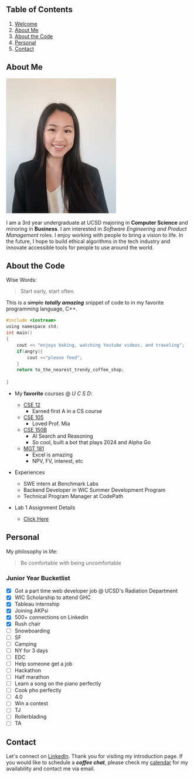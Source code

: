 ## Table of Contents
1. [Welcome](/index.md)
2. [About Me](#about-me)
3. [About the Code](#about-the-code)
4. [Personal](#personal)
5. [Contact](#contact)

## About Me
![Portrait of me](/me.png)

I am a 3rd year undergraduate at UCSD majoring in **Computer Science** and minoring in **Business**. I am interested in *Software Engineering and Product Management* roles. I enjoy working with people to bring a vision to life. In the future, I hope to build ethical algorithms in the tech industry and innovate accessible tools for people to use around the world. 

## About the Code
Wise Words:
> Start early, start often.

This is a ~~simple~~ ***totally amazing*** snippet of code to in my favorite programming language, C++.
``` c
#include <iostream>
using namespace std;
int main()
{
    cout << "enjoys baking, watching Youtube videos, and traveling";
    if(angry){
        cout <<"please feed";
    }
    return to_the_nearest_trendy_coffee_shop;
    
}
```

* My **favorite** courses @ *U C S D*:
    * [CSE 12](http://www.gradesource.com/reports/7/31273/index.html)
      * Earned first A in a CS course
    * [CSE 105](https://cseweb.ucsd.edu/classes/sp20/cse105-ab/)
      * Loved Prof. Mia
    * [CSE 150B](https://scungao.github.io/)
      * AI Search and Reasoning
      * So cool, built a bot that plays 2024 and Alpha Go
    * [MGT 181](https://courses.ucsd.edu/syllabi/FA09/666374.pdf)
      * Excel is amazing
      * NPV, FV, interest, etc

* Experiences
  * SWE intern at Benchmark Labs
  * Backend Developer in WIC Summer Development Program
  * Technical Program Manager at CodePath

* Lab 1 Assignment Details
  * [Click Here](README.md)
  

## Personal

My philosophy in life:
> Be comfortable with being uncomfortable

### Junior Year Bucketlist

- [x] Got a part time web developer job @ UCSD's Radiation Department
- [x] WIC Scholarship to attend GHC
- [x] Tableau internship
- [x] Joining AKPsi
- [x] 500+ connections on Linkedin
- [x] Rush chair
- [ ] Snowboarding
- [ ] SF
- [ ] Camping
- [ ] NY for 3 days
- [ ] EDC
- [ ] Help someone get a job
- [ ] Hackathon
- [ ] Half marathon
- [ ] Learn a song on the piano perfectly
- [ ] Cook pho perfectly
- [ ] 4.0
- [ ] Win a contest
- [ ] TJ
- [ ] Rollerblading
- [ ] TA

## Contact

Let's connect on [LinkedIn](https://www.linkedin.com/in/annie-van-267086171/). 
Thank you for visiting my introduction page. If you would like to schedule a ***coffee chat***, please check my [calendar](https://calendar.google.com/calendar/u/0/embed?src=amvan%40ucsd.edu&ctz=America%2FLos_Angeles&mode=week&fbclid=IwAR1EFM3VFE85h236tOAwvrl_7pWJMf1x4mDrdx9G0FRe9hhSoaZjP7wWA1g) for my availability and contact me via email. 
